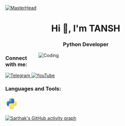 [![MasterHead](https://firebasestorage.googleapis.com/v0/b/flexi-coding.appspot.com/o/dempgi7-520f8d5f-63d4-4453-8822-dbc149ae27f8.gif?alt=media&token=91c0c7b2-93c3-4029-b011-1a8703c5730d)](https://.io)
<h1 align="center">Hi 👋, I'm TANSH</h1>
<h3 align="center">Python Developer</h3>
<img align="right" alt="Coding" width="400" src="">

<h3 align="left">Connect with me:</h3>
<p align="left">
  <a href="https://t.me/d_8_5" target="_blank" rel="noreferrer">
    <img src="https://img.shields.io/badge/Telegram-%40d__8__5-blue" alt="Telegram" />
  </a>
  <a href="https://www.youtube.com/c/xTANSHx" target="_blank" rel="noreferrer">
    <img src="https://img.shields.io/badge/YouTube-xTANSHx-red" alt="YouTube" />
  </a>
</p>

<h3 align="left">Languages and Tools:</h3>
<p align="left">
  <a href="https://www.python.org" target="_blank" rel="noreferrer">
    <img src="https://raw.githubusercontent.com/devicons/devicon/master/icons/python/python-original.svg" alt="python" width="40" height="40"/>
  </a>
</p>

[![Sarthak's GitHub activity graph](https://activity-graph.herokuapp.com/graph?username=&&theme=xcode)](https://github.com/)

<p><img align="left" src="https://github-readme-stats.vercel.app/api/top-langs?username=&show_icons=true&locale=en&layout=compact&theme=tokyonight" alt="" /></p>

<p>&nbsp;<img align="center" src="https://github-readme-stats.vercel.app/api?username=&show_icons=true&locale=en&theme=tokyonight" alt="" /></p>

<p><img align="center" src="https://github-readme-streak-stats.herokuapp.com/?user=&&theme=tokyonight" alt="" /></p>
